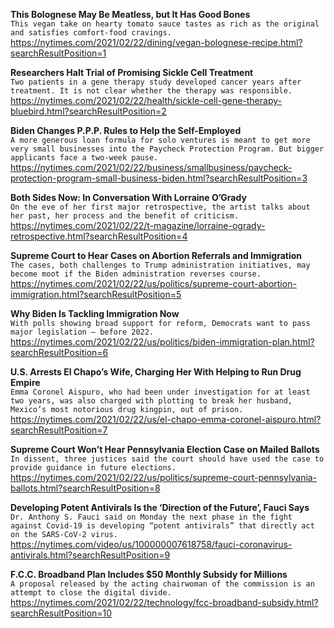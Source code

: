 **This Bolognese May Be Meatless, but It Has Good Bones**\
`This vegan take on hearty tomato sauce tastes as rich as the original and satisfies comfort-food cravings.`\
https://nytimes.com/2021/02/22/dining/vegan-bolognese-recipe.html?searchResultPosition=1

**Researchers Halt Trial of Promising Sickle Cell Treatment**\
`Two patients in a gene therapy study developed cancer years after treatment. It is not clear whether the therapy was responsible.`\
https://nytimes.com/2021/02/22/health/sickle-cell-gene-therapy-bluebird.html?searchResultPosition=2

**Biden Changes P.P.P. Rules to Help the Self-Employed**\
`A more generous loan formula for solo ventures is meant to get more very small businesses into the Paycheck Protection Program. But bigger applicants face a two-week pause.`\
https://nytimes.com/2021/02/22/business/smallbusiness/paycheck-protection-program-small-business-biden.html?searchResultPosition=3

**Both Sides Now: In Conversation With Lorraine O’Grady**\
`On the eve of her first major retrospective, the artist talks about her past, her process and the benefit of criticism.`\
https://nytimes.com/2021/02/22/t-magazine/lorraine-ogrady-retrospective.html?searchResultPosition=4

**Supreme Court to Hear Cases on Abortion Referrals and Immigration**\
`The cases, both challenges to Trump administration initiatives, may become moot if the Biden administration reverses course.`\
https://nytimes.com/2021/02/22/us/politics/supreme-court-abortion-immigration.html?searchResultPosition=5

**Why Biden Is Tackling Immigration Now**\
`With polls showing broad support for reform, Democrats want to pass major legislation — before 2022.`\
https://nytimes.com/2021/02/22/us/politics/biden-immigration-plan.html?searchResultPosition=6

**U.S. Arrests El Chapo’s Wife, Charging Her With Helping to Run Drug Empire**\
`Emma Coronel Aispuro, who had been under investigation for at least two years, was also charged with plotting to break her husband, Mexico’s most notorious drug kingpin, out of prison.`\
https://nytimes.com/2021/02/22/us/el-chapo-emma-coronel-aispuro.html?searchResultPosition=7

**Supreme Court Won’t Hear Pennsylvania Election Case on Mailed Ballots**\
`In dissent, three justices said the court should have used the case to provide guidance in future elections.`\
https://nytimes.com/2021/02/22/us/politics/supreme-court-pennsylvania-ballots.html?searchResultPosition=8

**Developing Potent Antivirals Is the ‘Direction of the Future’, Fauci Says**\
`Dr. Anthony S. Fauci said on Monday the next phase in the fight against Covid-19 is developing “potent antivirals” that directly act on the SARS-CoV-2 virus.`\
https://nytimes.com/video/us/100000007618758/fauci-coronavirus-antivirals.html?searchResultPosition=9

**F.C.C. Broadband Plan Includes $50 Monthly Subsidy for Millions**\
`A proposal released by the acting chairwoman of the commission is an attempt to close the digital divide.`\
https://nytimes.com/2021/02/22/technology/fcc-broadband-subsidy.html?searchResultPosition=10


